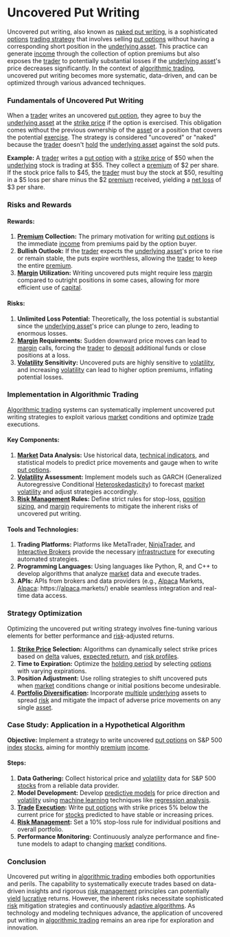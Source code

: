 # Uncovered Put Writing

Uncovered put writing, also known as [naked put writing](../n/naked_put_writing.md), is a sophisticated [options](../o/options.md) [trading strategy](../t/trading_strategy.md) that involves selling [put options](../p/put_options.md) without having a corresponding short position in the [underlying asset](../u/underlying_asset.md). This practice can generate [income](../i/income.md) through the collection of option premiums but also exposes the [trader](../t/trader.md) to potentially substantial losses if the [underlying asset](../u/underlying_asset.md)'s price decreases significantly. In the context of [algorithmic trading](../a/algorithmic_trading.md), uncovered put writing becomes more systematic, data-driven, and can be optimized through various advanced techniques.

### Fundamentals of Uncovered Put Writing

When a [trader](../t/trader.md) writes an uncovered [put option](../p/put.md), they agree to buy the [underlying asset](../u/underlying_asset.md) at the [strike price](../s/strike_price.md) if the option is exercised. This obligation comes without the previous ownership of the [asset](../a/asset.md) or a position that covers the potential [exercise](../e/exercise.md). The strategy is considered "uncovered" or "naked" because the [trader](../t/trader.md) doesn't [hold](../h/hold.md) the [underlying asset](../u/underlying_asset.md) against the sold puts.

**Example:**
A [trader](../t/trader.md) writes a [put option](../p/put.md) with a [strike price](../s/strike_price.md) of $50 when the [underlying](../u/underlying.md) stock is trading at $55. They collect a [premium](../p/premium.md) of $2 per share. If the stock price falls to $45, the [trader](../t/trader.md) must buy the stock at $50, resulting in a $5 loss per share minus the $2 [premium](../p/premium.md) received, yielding a [net loss](../n/net_loss.md) of $3 per share.

### Risks and Rewards

#### Rewards:
1. **[Premium](../p/premium.md) Collection:** The primary motivation for writing [put options](../p/put_options.md) is the immediate [income](../i/income.md) from premiums paid by the option buyer.
2. **Bullish Outlook:** If the [trader](../t/trader.md) expects the [underlying asset](../u/underlying_asset.md)'s price to rise or remain stable, the puts expire worthless, allowing the [trader](../t/trader.md) to keep the entire [premium](../p/premium.md).
3. **[Margin](../m/margin.md) Utilization:** Writing uncovered puts might require less [margin](../m/margin.md) compared to outright positions in some cases, allowing for more efficient use of [capital](../c/capital.md).

#### Risks:
1. **Unlimited Loss Potential:** Theoretically, the loss potential is substantial since the [underlying asset](../u/underlying_asset.md)'s price can plunge to zero, leading to enormous losses.
2. **[Margin](../m/margin.md) Requirements:** Sudden downward price moves can lead to [margin](../m/margin.md) calls, forcing the [trader](../t/trader.md) to [deposit](../d/deposit.md) additional funds or close positions at a loss.
3. **[Volatility](../v/volatility.md) Sensitivity:** Uncovered puts are highly sensitive to [volatility](../v/volatility.md), and increasing [volatility](../v/volatility.md) can lead to higher option premiums, inflating potential losses.

### Implementation in Algorithmic Trading

[Algorithmic trading](../a/algorithmic_trading.md) systems can systematically implement uncovered put writing strategies to exploit various [market](../m/market.md) conditions and optimize [trade](../t/trade.md) executions.

#### Key Components:

1. **[Market](../m/market.md) Data Analysis:** Use historical data, [technical indicators](../t/technical_indicators.md), and statistical models to predict price movements and gauge when to write [put options](../p/put_options.md).
2. **[Volatility](../v/volatility.md) Assessment:** Implement models such as GARCH (Generalized Autoregressive Conditional [Heteroskedasticity](../h/heteroskedasticity.md)) to forecast [market](../m/market.md) [volatility](../v/volatility.md) and adjust strategies accordingly.
3. **[Risk Management](../r/risk_management.md) Rules:** Define strict rules for stop-loss, [position sizing](../p/position_sizing.md), and [margin](../m/margin.md) requirements to mitigate the inherent risks of uncovered put writing.

#### Tools and Technologies:
1. **Trading Platforms:** Platforms like MetaTrader, [NinjaTrader](../n/ninjatrader.md), and [Interactive Brokers](../i/interactive_brokers.md) provide the necessary [infrastructure](../i/infrastructure.md) for executing automated strategies.
2. **Programming Languages:** Using languages like Python, R, and C++ to develop algorithms that analyze [market](../m/market.md) data and execute trades.
3. **APIs:** APIs from brokers and data providers (e.g., [Alpaca](../a/alpaca.md) Markets, [Alpaca](../a/alpaca.md): https://[alpaca](../a/alpaca.md).markets/) enable seamless integration and real-time data access.

### Strategy Optimization

Optimizing the uncovered put writing strategy involves fine-tuning various elements for better performance and [risk](../r/risk.md)-adjusted returns.

1. **[Strike Price](../s/strike_price.md) Selection:** Algorithms can dynamically select strike prices based on [delta](../d/delta.md) values, [expected return](../e/expected_return.md), and [risk profiles](../r/risk_profiles.md).
2. **Time to Expiration:** Optimize the [holding period](../h/holding_period.md) by selecting [options](../o/options.md) with varying expirations.
3. **Position Adjustment:** Use rolling strategies to shift uncovered puts when [market](../m/market.md) conditions change or initial positions become undesirable.
4. **[Portfolio Diversification](../p/portfolio_diversification.md):** Incorporate [multiple](../m/multiple.md) [underlying](../u/underlying.md) assets to spread [risk](../r/risk.md) and mitigate the impact of adverse price movements on any single [asset](../a/asset.md).

### Case Study: Application in a Hypothetical Algorithm

**Objective:** Implement a strategy to write uncovered [put options](../p/put_options.md) on S&P 500 [index](../i/index_instrument.md) [stocks](../s/stock.md), aiming for monthly [premium](../p/premium.md) [income](../i/income.md).

#### Steps:
1. **Data Gathering:** Collect historical price and [volatility](../v/volatility.md) data for S&P 500 [stocks](../s/stock.md) from a reliable data provider.
2. **Model Development:** Develop [predictive models](../p/predictive_models_in_trading.md) for price direction and [volatility](../v/volatility.md) using [machine learning](../m/machine_learning.md) techniques like [regression analysis](../r/regression_analysis.md).
3. **[Trade](../t/trade.md) [Execution](../e/execution.md):** Write [put options](../p/put_options.md) with strike prices 5% below the current price for [stocks](../s/stock.md) predicted to have stable or increasing prices.
4. **[Risk Management](../r/risk_management.md):** Set a 10% stop-loss rule for individual positions and overall portfolio.
5. **Performance Monitoring:** Continuously analyze performance and fine-tune models to adapt to changing [market](../m/market.md) conditions.

### Conclusion

Uncovered put writing in [algorithmic trading](../a/algorithmic_trading.md) embodies both opportunities and perils. The capability to systematically execute trades based on data-driven insights and rigorous [risk management](../r/risk_management.md) principles can potentially [yield](../y/yield.md) [lucrative](../l/lucrative.md) returns. However, the inherent risks necessitate sophisticated [risk](../r/risk.md) mitigation strategies and continuously [adaptive algorithms](../a/adaptive_algorithms.md). As technology and modeling techniques advance, the application of uncovered put writing in [algorithmic trading](../a/algorithmic_trading.md) remains an area ripe for exploration and innovation.
